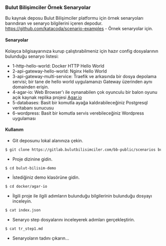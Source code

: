 ### Bulut Bilişimciler Örnek Senaryolar  
Bu kaynak deposu Bulut Bilişimciler platformu için örnek senaryoları barındıran ve senaryo bilgilerini içeren depodur.   
https://github.com/katacoda/scenario-examples - Örnek senaryolar için.

#### Senaryolar  
Kolayca bilgisayarınıza kurup çalıştırabilmeniz için hazır config dosyalarının bulunduğu senaryo listesi:  
- 1-http-hello-world: Docker HTTP Hello World  
- 2-api-gateway-hello-world: Nginx Hello World  
- 3-api-gateway-multi-service: Traefik ve arkasında bir dosya depolama servisi; bir tane de hello world uygulamanızı Gateway üzerinden aynı domainden erişin.  
- 4-agar-io: Web Browser'ı ile  oynanabilen çok oyunculu bir balon oyunu açık kaynak replika projesi [Agar.io](https://agar.io)  
- 5-databases: Basit bir komutla ayağa kaldırabileceğiniz Postgresql veritabanı sunucusu
- 6-wordpress: Basit bir komutla servis verebileceğiniz Wordpress uygulaması  
  


#### Kullanım  

- Git deposunu lokal alanınıza çekin.  
```sh
$ git clone https://gitlab.bulutbilisimciler.com/bb-public/scenarios bulut-bilisim-demo
```  

- Proje dizinine gidin.  
```sh
$ cd bulut-bilisim-demo
```  

- İstediğiniz demo klasörüne gidin.  
```sh
$ cd docker/agar-io
```  

- İlgili proje ile ilgili adımların bulunduğu bilgilerinin bulunduğu dosyayı inceleyin.  
```sh
$ cat index.json
```  
  
- Senaryo step dosyalarını inceleyerek adımları gerçekleştirin.  
```sh
$ cat tr_step1.md
```  

- Senaryoların tadını çıkarın...



